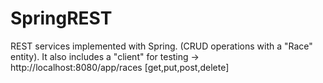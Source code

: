 # SpringREST
REST services implemented with Spring. (CRUD operations with a "Race" entity). It also includes a "client" for testing
-> http://localhost:8080/app/races [get,put,post,delete]

